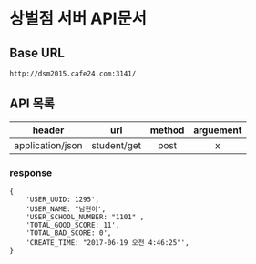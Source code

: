 
# 상벌점 서버 API문서

## Base URL
 
    http://dsm2015.cafe24.com:3141/

## API 목록


| header | url | method | arguement |
|:-----------:|:------------:|:------------:|:------------:|
| application/json | student/get | post | x | 

### response

    {
        'USER_UUID: 1295',
        'USER_NAME: "남현이',
        'USER_SCHOOL_NUMBER: "1101"',
        'TOTAL_GOOD_SCORE: 11',
        'TOTAL_BAD_SCORE: 0',
        'CREATE_TIME: "2017-06-19 오전 4:46:25"',
    }